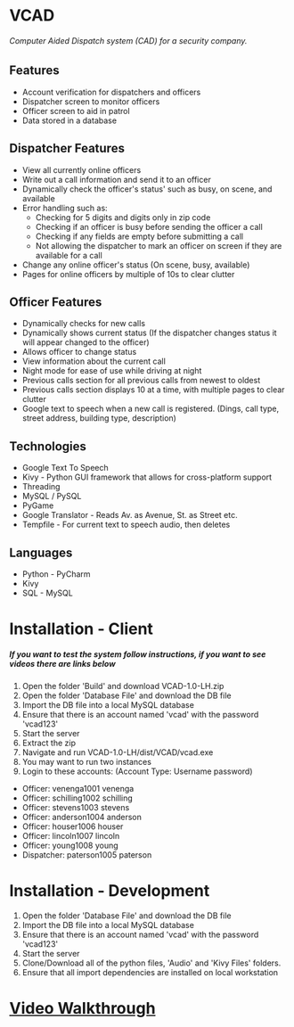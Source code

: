 # VCAD
###### Computer Aided Dispatch system (CAD) for a security company.

## Features

* Account verification for dispatchers and officers
* Dispatcher screen to monitor officers
* Officer screen to aid in patrol
* Data stored in a database

## Dispatcher Features

* View all currently online officers
* Write out a call information and send it to an officer
* Dynamically check the officer's status' such as busy, on scene, and available
* Error handling such as:
  - Checking for 5 digits and digits only in zip code
  - Checking if an officer is busy before sending the officer a call
  - Checking if any fields are empty before submitting a call
  - Not allowing the dispatcher to mark an officer on screen if they are available for a call
* Change any online officer's status (On scene, busy, available)
* Pages for online officers by multiple of 10s to clear clutter

## Officer Features

* Dynamically checks for new calls 
* Dynamically shows current status (If the dispatcher changes status it will appear changed to the officer)
* Allows officer to change status
* View information about the current call
* Night mode for ease of use while driving at night
* Previous calls section for all previous calls from newest to oldest
* Previous calls section displays 10 at a time, with multiple pages to clear clutter
* Google text to speech when a new call is registered. (Dings, call type, street address, building type, description)


## Technologies 
* Google Text To Speech
* Kivy - Python GUI framework that allows for cross-platform support
* Threading
* MySQL / PySQL
* PyGame
* Google Translator - Reads Av. as Avenue, St. as Street etc.
* Tempfile - For current text to speech audio, then deletes


## Languages
* Python - PyCharm
* Kivy
* SQL - MySQL


# Installation - Client
##### If you want to test the system follow instructions, if you want to see videos there are links below 

1. Open the folder 'Build' and download VCAD-1.0-LH.zip
2. Open the folder 'Database File' and download the DB file
3. Import the DB file into a local MySQL database
4. Ensure that there is an account named 'vcad' with the password 'vcad123' 
5. Start the server
6. Extract the zip
7. Navigate and run VCAD-1.0-LH/dist/VCAD/vcad.exe
8. You may want to run two instances
9. Login to these accounts: (Account Type: Username password)
- Officer: venenga1001 venenga
- Officer: schilling1002 schilling
- Officer: stevens1003 stevens
- Officer: anderson1004 anderson
- Officer: houser1006 houser
- Officer: lincoln1007 lincoln
- Officer: young1008 young
- Dispatcher: paterson1005 paterson

# Installation - Development 
1. Open the folder 'Database File' and download the DB file
2. Import the DB file into a local MySQL database
3. Ensure that there is an account named 'vcad' with the password 'vcad123' 
4. Start the server
5. Clone/Download all of the python files, 'Audio' and 'Kivy Files' folders. 
6. Ensure that all import dependencies are installed on local workstation

# [Video Walkthrough](https://drive.google.com/open?id=1bcmTM_wS1g6w5fqnwAujCVLIQ79yMMRF)
